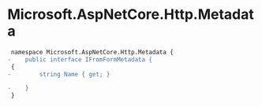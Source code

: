 # Microsoft.AspNetCore.Http.Metadata

``` diff
 namespace Microsoft.AspNetCore.Http.Metadata {
-    public interface IFromFormMetadata {
 {
-        string Name { get; }

-    }
 }
```
